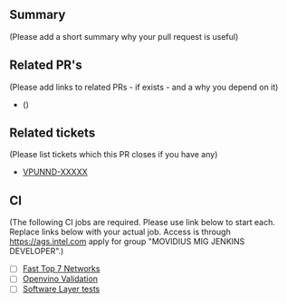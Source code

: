 ## Summary

(Please add a short summary why your pull request is useful)

## Related PR's

(Please add links to related PRs - if exists - and a why you depend on it)

* <Pr-link> (<description>)

## Related tickets

(Please list tickets which this PR closes if you have any)

* [VPUNND-XXXXX](https://jira.devtools.intel.com/browse/VPUNND-XXXXX)

## CI

(The following CI jobs are required. Please use link below to start each. Replace links below with your actual job. 
Access is through https://ags.intel.com apply for group "MOVIDIUS MIG JENKINS DEVELOPER".)

* [ ] [Fast Top 7 Networks](https://mig-ci-jenkins.ir.intel.com/job/KeemBay/job/FAST%20Top%207%20Networks/build)
* [ ] [Openvino Validation](https://mig-ci-jenkins.ir.intel.com/job/KeemBay/job/openVINO/build)
* [ ] [Software Layer tests](https://mig-ci-jenkins.ir.intel.com/job/KeemBay/job/Software%20Layer%20Unit%20Tests/build)
